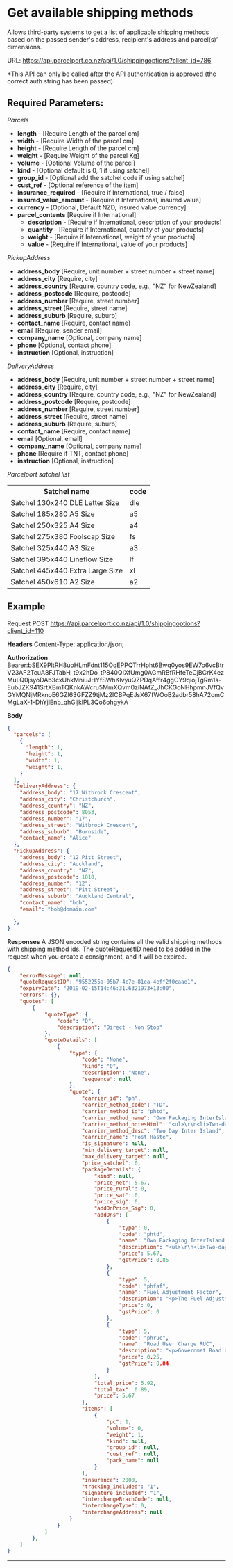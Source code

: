#  Get available shipping methods

Allows third-party systems to get a list of applicable shipping methods based on
the passed sender's address, recipient's address and parcel(s)’ dimensions.

URL: https://api.parcelport.co.nz/api/1.0/shippingoptions?client_id=786

*This API can only be called after the API authentication is approved (the correct
auth string has been passed).

## Required Parameters:
*Parcels*
- **length** - [Require Length of the parcel cm]
- **width** - [Require Width of the parcel cm]
- **height** - [Require Length of the parcel cm]
- **weight** - [Require Weight of the parcel Kg]
- **volume** - [Optional Volume of the parcel]
- **kind** - [Optional default is 0, 1 if using satchel]
- **group_id** - [Optional add the satchel code if using satchel]
- **cust_ref** - [Optional reference of the item]
- **insurance_required** - [Require if International, true / false]
- **insured_value_amount** - [Require if International, insured value]
- **currency** - [Optional, Default NZD, insured value currency]
- **parcel_contents** [Require if International]
  - **description** - [Require if International, description of your products]
  - **quantity** - [Require if International, quantity of your products]
  - **weight** - [Require if International, weight of your products]
  - **value** - [Require if International, value of your products]

*PickupAddress*
- **address_body** [Require, unit number + street number + street name]
- **address_city** [Require, city]
- **address_country** [Require, country code, e.g., "NZ" for NewZealand]
- **address_postcode** [Require, postcode]
- **address_number** [Require, street number]
- **address_street** [Require, street name]
- **address_suburb** [Require, suburb]
- **contact_name** [Require, contact name]
- **email** [Require, sender email]
- **company_name** [Optional, company name] 
- **phone** [Optional, contact phone]
- **instruction** [Optional, instruction]

*DeliveryAddress*
- **address_body** [Require, unit number + street number + street name]
- **address_city** [Require, city]
- **address_country** [Require, country code, e.g., "NZ" for NewZealand]
- **address_postcode** [Require, postcode]
- **address_number** [Require, street number]
- **address_street** [Require, street name]
- **address_suburb** [Require, suburb]
- **contact_name** [Require, contact name]
- **email** [Optional, email]
- **company_name** [Optional, company name]
- **phone** [Require if TNT, contact phone]
- **instruction** [Optional, instruction]

*Parcelport satchel list*
<table>
  <tr>
    <th>Satchel name</th>
    <th>code</th>
  </tr>
  <tr>
    <td>Satchel 130x240 DLE Letter Size</td>
    <td>dle</td>
  </tr>
  <tr>
    <td>Satchel 185x280 A5 Size</td>
    <td>a5</td>
  </tr>
  <tr>
    <td>Satchel 250x325 A4 Size</td>
    <td>a4</td>
  </tr>
  <tr>
    <td>Satchel 275x380 Foolscap Size</td>
    <td>fs</td>
  </tr>
  <tr>
    <td>Satchel 325x440 A3 Size</td>
    <td>a3</td>
  </tr>
  <tr>
    <td>Satchel 395x440 Lineflow Size</td>
    <td>lf</td>
  </tr>
  <tr>
    <td>Satchel 445x440 Extra Large Size</td>
    <td>xl</td>
  </tr>
  <tr>
    <td>Satchel 450x610 A2 Size</td>
    <td>a2</td>
  </tr>
</table>

## Example
Request
POST https://api.parcelport.co.nz/api/1.0/shippingoptions?client_id=110

**Headers**
Content-Type: application/json;

**Authorization**
Bearer:bSEX9PltRH8uoHLmFdnt115OqEPPQTrrHpht6Bwq0yos9EW7o6vcBtrV23AF2TcuA8FJTabH_t9x2hDo_tP840QIXfUmg0AGmRBfRHfeTeCjBGrK4ezMuLQ0jsyoDAb3cxUhkMniuJHYfSWhKlvyuQZPDqAffr4ggCY9qiojTgRm1s-EubJZK941SrtXBmTQKnkAWcru5MmXQvm0ziNAfZ_JhCKGoNHhpmnJVfQvGYMQNjMRknoE6GZl63GFZZ9tjMz2ICBPqEJsX67fWOoB2adbr58hA72omCMgLaX-1-DhYjlEnb_qhGljklPL3Qo6ohgykA

**Body**
``` json
{
  "parcels": [
    {
      "length": 1,
      "height": 1,
      "width": 1,
      "weight": 1,
    }
  ],
  "DeliveryAddress": {
    "address_body": "17 Witbrock Crescent",
    "address_city": "Christchurch",
    "address_country": "NZ",
    "address_postcode": 8053,
    "address_number": "17",
    "address_street": "Witbrock Crescent",
    "address_suburb": "Burnside",
    "contact_name": "Alice"
  },
  "PickupAddress": {
    "address_body": "12 Pitt Street",
    "address_city": "Auckland",
    "address_country": "NZ",
    "address_postcode": 1010,
    "address_number": "12",
    "address_street": "Pitt Street",
    "address_suburb": "Auckland Central",
    "contact_name": "bob",
    "email": "bob@domain.com"

  },
}
```
**Responses**
A JSON encoded string contains all the valid shipping methods with shipping method ids.
The quoteRequestID need to be added in the request when you create a consignment, and it will be expired.

``` json
{
    "errorMessage": null,
    "quoteRequestID": "9552255a-05b7-4c7e-81ea-4eff2f0caae1",
    "expiryDate": "2019-02-15T14:46:31.6321973+13:00",
    "errors": {},
    "quotes": [
        {
            "quoteType": {
                "code": "D",
                "description": "Direct - Non Stop"
            },
            "quoteDetails": [
                {
                    "type": {
                        "code": "None",
                        "kind": "0",
                        "description": "None",
                        "sequence": null
                    },
                    "quote": {
                        "carrier_id": "ph",
                        "carrier_method_code": "TD",
                        "carrier_method_id": "phtd",
                        "carrier_method_name": "Own Packaging InterIsland 2 Days",
                        "carrier_method_notesHtml": "<ul>\r\n<li>Two-day delivery between Islands</li>\r\n<li>Delivery Standard -&nbsp;Economy 2 day option between islands</li>\r\n<li>FREE Insurance covers up to $2000</li>\r\n</ul>",
                        "carrier_method_desc": "Two Day Inter Island",
                        "carrier_name": "Post Haste",
                        "is_signature": null,
                        "min_delivery_target": null,
                        "max_delivery_target": null,
                        "price_satchel": 0,
                        "packageDetails": {
                            "kind": null,
                            "price_net": 5.67,
                            "price_rural": 0,
                            "price_sat": 0,
                            "price_sig": 0,
                            "addOnPrice_Sig": 0,
                            "addOns": [
                                {
                                    "type": 0,
                                    "code": "phtd",
                                    "name": "Own Packaging InterIsland 2 Days",
                                    "description": "<ul>\r\n<li>Two-day delivery between Islands</li>\r\n<li>Delivery Standard -&nbsp;Economy 2 day option between islands</li>\r\n<li>FREE Insurance covers up to $2000</li>\r\n</ul>",
                                    "price": 5.67,
                                    "gstPrice": 0.85
                                },
                                {
                                    "type": 5,
                                    "code": "phfaf",
                                    "name": "Fuel Adjustment Factor",
                                    "description": "<p>The Fuel Adjustment Factor (FAF) is a charge to Domestic and International Courier Services to off-set the current fuel volatility.&nbsp;</p>",
                                    "price": 0,
                                    "gstPrice": 0
                                },
                                {
                                    "type": 5,
                                    "code": "phruc",
                                    "name": "Road User Charge RUC",
                                    "description": "<p>Governmet Road User Charge</p>\r\n<p>Since 2007 the government have implemented increases in road user charges every year except 2011.<br /><br /> On the 18th December 2012 the Transport Minister, Gerry Brownlee, announced that road user charges will be increased on the 1st July each year until 2016 to contribute to the cost of the Roads of National Significance programme. There are seven roads of national significance some of which have not started yet so it is reasonable to assume that the government may continue to fund these projects via road user increases past July 2016. <br /><br />This surcharge will be operating separately from our existing fuel surcharge and be applied to the base price independently.</p>",
                                    "price": 0.25,
                                    "gstPrice": 0.04
                                }
                            ],
                            "total_price": 5.92,
                            "total_tax": 0.89,
                            "price": 5.67
                        },
                        "items": [
                            {
                                "pc": 1,
                                "volume": 0,
                                "weight": 1,
                                "kind": null,
                                "group_id": null,
                                "cust_ref": null,
                                "pack_name": null
                            }
                        ],
                        "insurance": 2000,
                        "tracking_included": "1",
                        "signature_included": "1",
                        "interchangeBrachCode": null,
                        "interchangeType": 0,
                        "interchangeAddress": null
                    }
                }
            ]
        },
    ]
}
```

***

